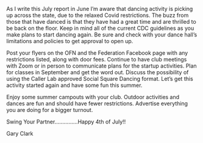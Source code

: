 As I write this July report in June I’m aware that dancing activity is picking up across the state, due to the relaxed Covid restrictions.  The buzz from those that have danced is that they have had a great time and are thrilled to be back on the floor.  Keep in mind all of the current CDC guidelines as you make plans to start dancing again.  Be sure and check with your dance hall’s limitations and policies to get approval to open up.

Post your flyers on the OFN and the Federation Facebook page with any restrictions listed, along with door fees.  Continue to have club meetings with Zoom or in person to communicate plans for the startup activities.  Plan for classes in September and get the word out.  Discuss the possibility of using the Caller Lab approved Social Square Dancing format.  Let’s get this activity started again and have some fun this summer.  

Enjoy some summer campouts with your club.  Outdoor activities and dances are fun and should have fewer restrictions.  Advertise everything you are doing for a bigger turnout.

Swing Your Partner……………Happy 4th of July!!

Gary Clark
